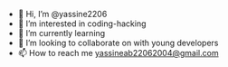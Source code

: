 - 👋 Hi, I’m @yassine2206
- 👀 I’m interested in coding-hacking
- 🌱 I’m currently learning 
- 💞️ I’m looking to collaborate on with young developers
- 📫 How to reach me yassineab22062004@gmail.com

<!---
yassine2206/yassine2206 is a ✨ special ✨ repository because its `README.md` (this file) appears on your GitHub profile.
You can click the Preview link to take a look at your changes.
--->
